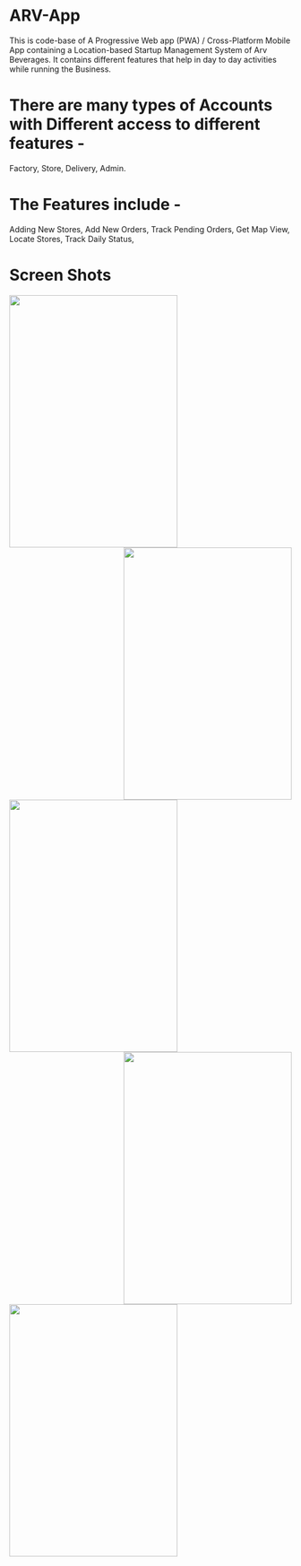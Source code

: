 # ARV-App

This is code-base of A Progressive Web app (PWA) / Cross-Platform Mobile App containing a Location-based Startup Management System of Arv Beverages.
It contains different features that help in day to day activities while running the Business.

# There are many types of Accounts with Different access to different features - 
Factory, Store, Delivery, Admin.

# The Features include - 
Adding New Stores, 
Add New Orders, 
Track Pending Orders, 
Get Map View, 
Locate Stores, 
Track Daily Status, 

# Screen Shots
<img align="left" width="300" height="450" src="https://user-images.githubusercontent.com/22457544/131250974-ca10c399-c923-452d-ab06-d1b3723a9635.png">

<img align="right" width="300" height="450" src="https://user-images.githubusercontent.com/22457544/131250399-f83b58af-8bc5-4153-bd4d-bb5930ef4fd6.png">

<img align="left" width="300" height="450" src="https://user-images.githubusercontent.com/22457544/131250569-78e70561-7474-4346-81be-13d1032aab84.png">

<img align="right" width="300" height="450" src="https://user-images.githubusercontent.com/22457544/131250606-592cb28f-6b5d-4c31-aa65-1b17355828bf.png">

<img align="left" width="300" height="450" src="">




